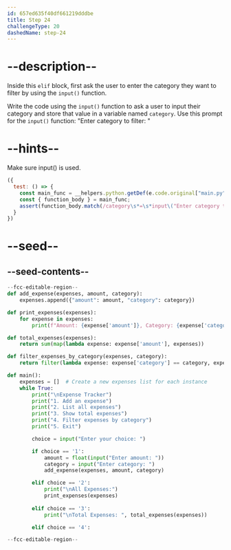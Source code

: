 ```yaml
---
id: 657ed635f40df661219dddbe
title: Step 24
challengeType: 20
dashedName: step-24
---
```


# --description--

Inside this `elif` block, first ask the user to enter the category they want to filter by using the `input()` function.

Write the code using the `input()` function to ask a user to input their category and store that value in a variable named `category`. Use this prompt for the `input()` function: "Enter category to filter: "

# --hints--

Make sure input() is used.

```js
({
  test: () => {
    const main_func = __helpers.python.getDef(e.code.original["main.py"], "main");
    const { function_body } = main_func;
    assert(function_body.match(/category\s*=\s*input\("Enter category to filter: "\)/ms),);
  }
})

```

# --seed--

## --seed-contents--

```py
--fcc-editable-region--
def add_expense(expenses, amount, category):
    expenses.append({"amount": amount, "category": category})

def print_expenses(expenses):
    for expense in expenses:
        print(f"Amount: {expense['amount']}, Category: {expense['category']}")

def total_expenses(expenses):
    return sum(map(lambda expense: expense['amount'], expenses))

def filter_expenses_by_category(expenses, category):
    return filter(lambda expense: expense['category'] == category, expenses)

def main():
    expenses = []  # Create a new expenses list for each instance
    while True:
        print("\nExpense Tracker")
        print("1. Add an expense")
        print("2. List all expenses")
        print("3. Show total expenses")
        print("4. Filter expenses by category")
        print("5. Exit")

        choice = input("Enter your choice: ")

        if choice == '1':
            amount = float(input("Enter amount: "))
            category = input("Enter category: ")
            add_expense(expenses, amount, category)

        elif choice == '2':
            print("\nAll Expenses:")
            print_expenses(expenses)
            
        elif choice == '3':
            print("\nTotal Expenses: ", total_expenses(expenses))

        elif choice == '4':

--fcc-editable-region--
```
